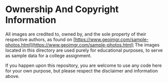 # Ownership And Copyright Information
All images are credited to, owned by, and the sole property of their respective authors, as found on [https://www.geoimgr.com/sample-photos.html](https://www.geoimgr.com/sample-photos.html)
The images located in this directory are used purely for educational purposes, to serve as sample data for a college assignment.

If you happen upon this repository, you are welcome to use any code here for your own purpose, but please respect the disclaimer and information above.
